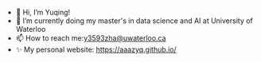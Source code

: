 - 👋 Hi, I’m Yuqing!
- 🌱 I’m currently doing my master's in data science and AI at University of Waterloo
- 📫 How to reach me:y3593zha@uwaterloo.ca
- ✨ My personal website: https://aaazyq.github.io/

<!---
aaazyq/aaazyq is a ✨ special ✨ repository because its `README.md` (this file) appears on your GitHub profile.
You can click the Preview link to take a look at your changes.
--->
